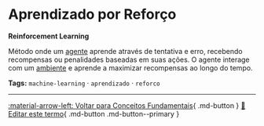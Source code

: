 # Aprendizado por Reforço

**Reinforcement Learning**

Método onde um [agente](../agentes-ia/agente.md) aprende através de tentativa e erro, recebendo recompensas ou penalidades baseadas em suas ações. O agente interage com um [ambiente](../agentes-ia/ambiente.md) e aprende a maximizar recompensas ao longo do tempo.


**Tags:** `machine-learning` · `aprendizado` · `reforco`

---

[:material-arrow-left: Voltar para Conceitos Fundamentais](index.md){ .md-button }
[📝 Editar este termo](https://github.com/seu-usuario/glossario-ia/edit/main/glossario.yaml){ .md-button .md-button--primary }
